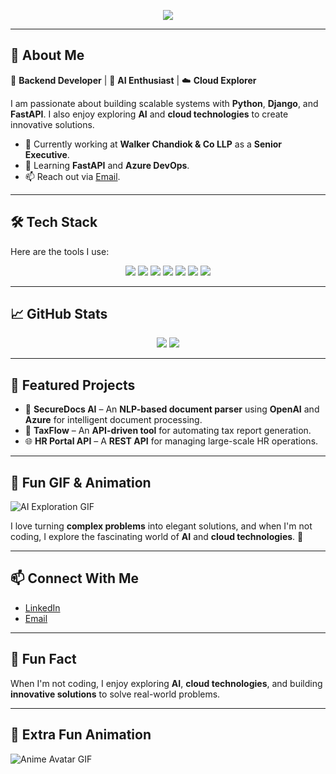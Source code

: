 <!-- Animated Header with Minimalist style -->
<p align="center">
  <img src="https://capsule-render.vercel.app/api?type=waving&height=150&section=header&text=Hi%20there%20👋%20I'm%20Hemant&fontSize=40&fontColor=ffffff&desc=Backend%20Developer%20|%20AI%20Enthusiast%20|%20Cloud%20Explorer&descAlign=50&descAlignY=70&descSize=20&animation=fadeIn&color=0f0f0f" />
</p>

---

## 🚀 About Me

🔧 **Backend Developer** | 🤖 **AI Enthusiast** | ☁️ **Cloud Explorer**

I am passionate about building scalable systems with **Python**, **Django**, and **FastAPI**. I also enjoy exploring **AI** and **cloud technologies** to create innovative solutions.

- 🔭 Currently working at **Walker Chandiok & Co LLP** as a **Senior Executive**.
- 🌱 Learning **FastAPI** and **Azure DevOps**.
- 📫 Reach out via [Email](mailto:hemant.shar.3004@gmail.com).

---

## 🛠️ Tech Stack

Here are the tools I use:

<p align="center">
  <img src="https://img.shields.io/badge/Python-3776AB?style=for-the-badge&logo=python&logoColor=white" />
  <img src="https://img.shields.io/badge/Django-092E20?style=for-the-badge&logo=django&logoColor=white" />
  <img src="https://img.shields.io/badge/FastAPI-009688?style=for-the-badge&logo=fastapi&logoColor=white" />
  <img src="https://img.shields.io/badge/Azure-0078D4?style=for-the-badge&logo=microsoft-azure&logoColor=white" />
  <img src="https://img.shields.io/badge/Git-F05032?style=for-the-badge&logo=git&logoColor=white" />
  <img src="https://img.shields.io/badge/Postman-FF6C37?style=for-the-badge&logo=postman&logoColor=white" />
  <img src="https://img.shields.io/badge/VS_Code-007ACC?style=for-the-badge&logo=visual-studio-code&logoColor=white" />
</p>

---

## 📈 GitHub Stats

<p align="center">
  <img src="https://github-readme-stats.vercel.app/api?username=hemuush&show_icons=true&theme=tokyonight" />
  <img src="https://github-readme-stats.vercel.app/api/top-langs/?username=hemuush&layout=compact&theme=tokyonight" />
</p>

---

## 📌 Featured Projects

- 🔐 **SecureDocs AI** – An **NLP-based document parser** using **OpenAI** and **Azure** for intelligent document processing.
- 🧾 **TaxFlow** – An **API-driven tool** for automating tax report generation.
- 🌐 **HR Portal API** – A **REST API** for managing large-scale HR operations.

---

## 🎥 Fun GIF & Animation

![AI Exploration GIF](https://media.giphy.com/media/3o6ZtbT8X9rbnXodIc/giphy.gif)

I love turning **complex problems** into elegant solutions, and when I'm not coding, I explore the fascinating world of **AI** and **cloud technologies**. 🚀

---

## 📫 Connect With Me

- [LinkedIn](https://linkedin.com/in/hemuush)
- [Email](mailto:hemant.shar.3004@gmail.com)

---

## 🤖 Fun Fact

When I'm not coding, I enjoy exploring **AI**, **cloud technologies**, and building **innovative solutions** to solve real-world problems.

---

## 🌟 Extra Fun Animation

![Anime Avatar GIF](https://media.giphy.com/media/l2JdY0M5DdINYYt2s/giphy.gif)
